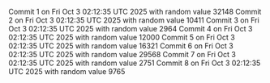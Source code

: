 Commit 1 on Fri Oct  3 02:12:35 UTC 2025 with random value 32148
Commit 2 on Fri Oct  3 02:12:35 UTC 2025 with random value 10411
Commit 3 on Fri Oct  3 02:12:35 UTC 2025 with random value 2964
Commit 4 on Fri Oct  3 02:12:35 UTC 2025 with random value 12000
Commit 5 on Fri Oct  3 02:12:35 UTC 2025 with random value 16321
Commit 6 on Fri Oct  3 02:12:35 UTC 2025 with random value 29568
Commit 7 on Fri Oct  3 02:12:35 UTC 2025 with random value 2751
Commit 8 on Fri Oct  3 02:12:35 UTC 2025 with random value 9765
